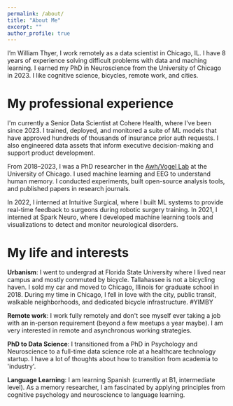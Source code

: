 ```yaml
---
permalink: /about/
title: "About Me"
excerpt: ""
author_profile: true
---
```


I’m William Thyer, I work remotely as a data scientist in Chicago, IL. I have 8 years of experience solving difficult problems with data and maching learning. I earned my PhD in Neuroscience from the University of Chicago in 2023. I like cognitive science, bicycles, remote work, and cities.

My professional experience
======
I'm currently a Senior Data Scientist at Cohere Health, where I've been since 2023. I trained, deployed, and monitored a suite of ML models that have approved hundreds of thousands of insurance prior auth requests. I also engineered data assets that inform executive decision-making and support product development.

From 2018–2023, I was a PhD researcher in the [Awh/Vogel Lab](https://awhvogellab.com/) at the University of Chicago. I used machine learning and EEG to understand human memory. I conducted experiments, built open-source analysis tools, and published papers in research journals.

In 2022, I interned at Intuitive Surgical, where I built ML systems to provide real-time feedback to surgeons during robotic surgery training. In 2021, I interned at Spark Neuro, where I developed machine learning tools and visualizations to detect and monitor neurological disorders. 

My life and interests
=====
__Urbanism__: I went to undergrad at Florida State University where I lived near campus and mostly commuted by bicycle. Tallahassee is not a bicycling haven. I sold my car and moved to Chicago, Illinois for graduate school in 2018. During my time in Chicago, I fell in love with the city, public transit, walkable neighborhoods, and dedicated bicycle infrastructure. #YIMBY

__Remote work__: I work fully remotely and don't see myself ever taking a job with an in-person requirement (beyond a few meetups a year maybe). I am very interested in remote and asynchronous working strategies.

__PhD to Data Science__: I transitioned from a PhD in Psychology and Neuroscience to a full-time data science role at a healthcare technology startup. I have a lot of thoughts about how to transition from academia to 'industry'.

__Language Learning__: I am learning Spanish (currently at B1, intermediate level). As a memory researcher, I am fascinated by applying principles from cognitive psychology and neuroscience to language learning.